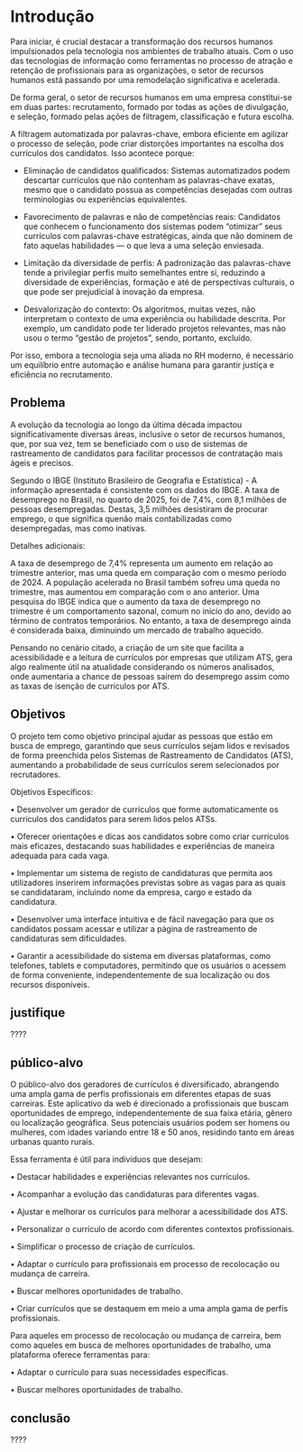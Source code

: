 # Introdução
Para iniciar, é crucial destacar a transformação dos recursos humanos impulsionados pela tecnologia nos ambientes de trabalho atuais. Com o uso das tecnologias de informação como ferramentas no processo de atração e retenção de profissionais para as organizações, o setor de recursos humanos está passando por uma remodelação significativa e acelerada.

De forma geral, o setor de recursos humanos em uma empresa constitui-se em duas partes: recrutamento, formado por todas as ações de divulgação, e seleção, formado pelas ações de filtragem, classificação e futura escolha.

A filtragem automatizada por palavras-chave, embora eficiente em agilizar o processo de seleção, pode criar distorções importantes na escolha dos currículos dos candidatos. Isso acontece porque:

- Eliminação de candidatos qualificados: Sistemas automatizados podem descartar currículos que não contenham as palavras-chave exatas, mesmo que o candidato possua as competências desejadas com outras terminologias ou experiências equivalentes.

- Favorecimento de palavras e não de competências reais: Candidatos que conhecem o funcionamento dos sistemas podem “otimizar” seus currículos com palavras-chave estratégicas, ainda que não dominem de fato aquelas habilidades — o que leva a uma seleção enviesada.

- Limitação da diversidade de perfis: A padronização das palavras-chave tende a privilegiar perfis muito semelhantes entre si, reduzindo a diversidade de experiências, formação e até de perspectivas culturais, o que pode ser prejudicial à inovação da empresa.

- Desvalorização do contexto: Os algoritmos, muitas vezes, não interpretam o contexto de uma experiência ou habilidade descrita. Por exemplo, um candidato pode ter liderado projetos relevantes, mas não usou o termo “gestão de projetos”, sendo, portanto, excluído.

Por isso, embora a tecnologia seja uma aliada no RH moderno, é necessário um equilíbrio entre automação e análise humana para garantir justiça e eficiência no recrutamento.


## Problema
A evolução da tecnologia ao longo da última década impactou significativamente diversas áreas, inclusive o setor de recursos humanos, que, por sua vez, tem se beneficiado com o uso de sistemas de rastreamento de candidatos para facilitar processos de contratação mais ágeis e precisos.


Segundo o IBGE (Instituto Brasileiro de Geografia e Estatística) - A informação apresentada é consistente com os dados do IBGE. A taxa de desemprego no Brasil, no quarto de 2025, foi de 7,4%, com 8,1 milhões de pessoas desempregadas. Destas, 3,5 milhões desistiram de procurar emprego, o que significa quenão mais contabilizadas como desempregadas, mas como inativas. 

Detalhes adicionais:

A taxa de desemprego de 7,4% representa um aumento em relação ao trimestre anterior, mas uma queda em comparação com o mesmo período de 2024.
A população acelerada no Brasil também sofreu uma queda no trimestre, mas aumentou em comparação com o ano anterior.
Uma pesquisa do IBGE indica que o aumento da taxa de desemprego no trimestre é um comportamento sazonal, comum no início do ano, devido ao término de contratos temporários.
No entanto, a taxa de desemprego ainda é considerada baixa, diminuindo um mercado de trabalho aquecido. 

Pensando no cenário citado, a criação de um site que facilita a acessibilidade e a leitura de currículos por empresas que utilizam ATS, gera algo realmente útil na atualidade considerando os números analisados, onde aumentaria a chance de pessoas saírem do desemprego assim como as taxas de isenção de currículos por ATS.

## Objetivos

O projeto tem como objetivo principal ajudar as pessoas que estão em busca de emprego, garantindo que seus currículos sejam lidos e revisados ​​de forma preenchida pelos Sistemas de Rastreamento de Candidatos (ATS), aumentando a probabilidade de seus currículos serem selecionados por recrutadores.

Objetivos Específicos:

• Desenvolver um gerador de currículos que forme automaticamente os currículos dos candidatos para serem lidos pelos ATSs.

• Oferecer orientações e dicas aos candidatos sobre como criar currículos mais eficazes, destacando suas habilidades e experiências de maneira adequada para cada vaga.

• Implementar um sistema de registo de candidaturas que permita aos utilizadores inserirem informações previstas sobre as vagas para as quais se candidataram, incluindo nome da empresa, cargo e estado da candidatura.

• Desenvolver uma interface intuitiva e de fácil navegação para que os candidatos possam acessar e utilizar a página de rastreamento de candidaturas sem dificuldades.

• Garantir a acessibilidade do sistema em diversas plataformas, como telefones, tablets e computadores, permitindo que os usuários o acessem de forma conveniente, independentemente de sua localização ou dos recursos disponíveis.

## justifique
????

## público-alvo

O público-alvo dos geradores de currículos é diversificado, abrangendo uma ampla gama de perfis profissionais em diferentes etapas de suas carreiras. Este aplicativo da web é direcionado a profissionais que buscam oportunidades de emprego, independentemente de sua faixa etária, gênero ou localização geográfica. Seus potenciais usuários podem ser homens ou mulheres, com idades variando entre 18 e 50 anos, residindo tanto em áreas urbanas quanto rurais.

Essa ferramenta é útil para indivíduos que desejam:

• Destacar habilidades e experiências relevantes nos currículos.

• Acompanhar a evolução das candidaturas para diferentes vagas.

• Ajustar e melhorar os currículos para melhorar a acessibilidade dos ATS.

• Personalizar o currículo de acordo com diferentes contextos profissionais.

• Simplificar o processo de criação de currículos.

• Adaptar o currículo para profissionais em processo de recolocação ou mudança de carreira.

• Buscar melhores oportunidades de trabalho.

• Criar currículos que se destaquem em meio a uma ampla gama de perfis profissionais.

Para aqueles em processo de recolocação ou mudança de carreira, bem como aqueles em busca de melhores oportunidades de trabalho, uma plataforma oferece ferramentas para:

• Adaptar o currículo para suas necessidades específicas.

• Buscar melhores oportunidades de trabalho.

## conclusão
????
